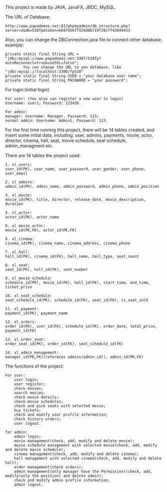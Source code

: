 This project is made by JAVA, JavaFX, JBDC, MySQL.

The URL of Database:

    http://www.papademas.net:81/phpmyadmin/db_structure.php?server=1&db=510fp&token=b687d56f7529d86719f28cff42699433
    
Also, you can change the DBConnection.java file to connect other database, example:

    private static final String URL = "jdbc:mysql://www.papademas.net:3307/510fp?autoReconnect=true&useSSL=false";
            You can change the URL to you database, like "jdbc:mysql://localhost:3306/fp510"
    private static final String USER = "your database user name";
    private static final String PASSWORD = "your password";

For login:(initial login)

    For user: (You also can register a new user to login)
    Username: user1; Password: 123456.
    
    For admin: 
    manager: Username: Manager, Password: 123;
    normal admin: Username: Admin1, Password: 123.

For the first time running this project, there will be 14 tables created,
and insert some initial data, including: user, admins, payments, movie, actor, director, cinema, hall, seat, movie schedule, seat schedule, admin_managment etc.

There are 14 tables the project used:
    
    1. xl_users:
    user_id(PK), user_name, user_password, user_gender, user_phone, user_email
    
    2. xl_admins:
    admin_id(PK), admin_name, admin_password, admin_phone, admin_position
    
    3. xl_movie:
    movie_id(PK), title, director, release_date, movie_description, duration
    
    4. xl_actor:
    actor_id(PK), actor_name
    
    5. xl_movie_actor:
    movie_id(PK,FK), actor_id(PK,FK) 
    
    6. xl_cinema:
    cinema_id(PK), cinema_name, cinema_address, cinema_phone
    
    7. xl_hall:
    hall_id(PK), cinema_id(FK), hall_name, hall_type, seat_count
    
    8. xl_seat:
    seat_id(PK), hall_id(FK), seat_number
    
    9. xl_movie_schedule:
    schedule_id(PK), movie_id(FK), hall_id(FK), start_time, end_time, ticket_price
    
    10. xl_seat_schedule:
    seat_schedule_id(PK), schedule_id(FK), seat_id(FK), is_seat_sold
    
    11. xl_payment:
    payment_id(PK), payment_name
    
    12. xl_orders:
    order_id(PK), user_id(FK), schedule_id(FK), order_date, total_price, payment_id(FK)
    
    13. xl_order_seat:
    order_seat_id(PK), order_id(FK), seat_schedule_id(FK)
    
    14. xl_admin_management:
    manager_id(PK,FK)(refereces admins(admin_id)), admin_id(PK,FK)
    
The functions of the project:
    
    For user:
        user login;
        user register;
        check movies;
        search movies;
        check movie details;
        check movie schedules;
        check and pick seats with selected movie;
        buy tickets;
        check and modify user profile information;
        check history orders;
        user logout.
    
    for admin:
        admin login;
        movie management(check, add, modify and delete movie);
        movie schedule management with selected movie(check, add, modify and delete movie schedule);
        cinema management(check, add, modify and delete cinema);
        hall management with selected cinema(check, add, modify and delete hall);
        order management(check orders);
        admin management(only manager have the Permission)(check, add, modify(only the position) and delete admin);
        check and modify admin profile information;
        admin logout.







